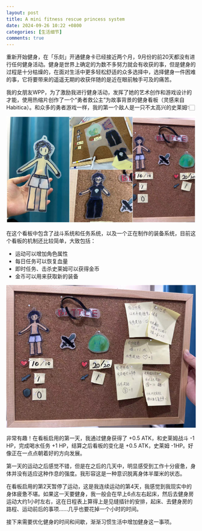 ```yaml
---
layout: post
title: A mini fitness rescue princess system
date: 2024-09-26 10:22 +0800
categories: [生活细节]
comments: true
---
```


重新开始健身，在「乐刻」开通健身卡已经接近两个月，9月份的前20天都没有进行任何健身活动。健身是世界上确定的为数不多努力就会有收获的事，但是健身的过程是十分枯燥的，在面对生活中更多轻松舒适的众多选择中，选择健身一件困难的事，它将要带来的遥遥无期的收获伴随的是近在眼前触手可及的痛苦。

我的女朋友WPP，为了激励我进行健身活动，发挥了她的艺术创作和游戏设计的才能，使用热缩片创作了一个“勇者救公主”为故事背景的健身看板（灵感来自Habitica）。和众多的勇者游戏一样，我的第一个敌人是一只不太高兴的史莱姆👇🏻

![board.jpg](../assets/img/fit/board.jpg)

在这个看板中包含了战斗系统和任务系统，以及一个正在制作的装备系统，目前这个看板的机制还比较简单，大致包括：

- 运动可以增加角色属性
- 每日任务可以恢复血量
- 即时任务、击杀史莱姆可以获得金币
- 金币可以用来获取新的装备

![task.jpg](../assets/img/fit/task.jpg)

非常有趣！在看板启用的第一天，我通过健身获得了 +0.5 ATK，和史莱姆战斗 -1 HP，完成喝水任务 +1 HP，结算之后看板的变化是 +0.5 ATK，史莱姆 -1HP。好像正在一点点朝着好的方向发展。

第一天的运动之后感觉不错，但是在之后的几天中，明显感受到工作十分疲惫，身体并没有适应这种作息的强度。我形容这是一种意识脱离身体半厘米的状态。

在看板启用的第2天暂停了运动，这是我连续运动的第4天，我感觉到我现实中的身体疲惫不堪。如果这一天要健身，我一般会在早上6点左右起床，然后去健身房运动大约1小时左右，这在日程表上算得上是见缝插针的安排，起床、去健身房的路程、运动前后的事项......几乎也要花掉一个小时的时间。

接下来需要优化健身的时间和间歇，渐渐习惯生活中增加健身这一事项。

